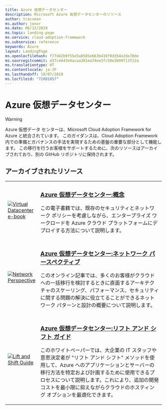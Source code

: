 ```yaml
---
title: Azure 仮想データセンター
description: Microsoft Azure 仮想データセンターのリソース
author: tracsman
ms.author: jonor
ms.date: 06/12/2019
ms.topic: landing-page
ms.service: cloud-adoption-framework
ms.subservice: reference
keywords: Azure
layout: LandingPage
ms.openlocfilehash: f77d42b9f55e5a8585e663b416f0d354e2de78de
ms.sourcegitcommit: d37c4443e9acaa381ea74ee3fc50e3b99f13f22a
ms.translationtype: HT
ms.contentlocale: ja-JP
ms.lasthandoff: 10/07/2019
ms.locfileid: "72001857"
---
```

# <a name="azure-virtual-datacenter"></a>Azure 仮想データセンター

> [!WARNING]
> Azure 仮想データ センターは、Microsoft Cloud Adoption Framework for Azure と統合されています。 このガイダンスは、Cloud Adoption Framework 内での準備とガバナンスの手法を実現するための基盤の重要な部分として機能します。 この移行を行うお客様をサポートするために、次のリソースはアーカイブされており、別の GitHub リポジトリに保持されます。

## <a name="archived-resources"></a>アーカイブされたリソース

<!-- markdownlint-disable MD033 -->

<table>
<tr>
    <td style="width: 64px; vertical-align: middle;"><a href="https://raw.githubusercontent.com/microsoft/CloudAdoptionFramework/master/archive/vdc/Azure_Virtual_Datacenter.pdf"><img src="../_images/vdc/virtual-datacenter.svg" alt="Virtual Datacenter e-book" /></a></td>
    <td>
        <h3><a href="https://raw.githubusercontent.com/microsoft/CloudAdoptionFramework/master/archive/vdc/Azure_Virtual_Datacenter.pdf">Azure 仮想データセンター:概念</a></h3>
        <p>この電子書籍では、既存のセキュリティとネットワーク ポリシーを考慮しながら、エンタープライズ ワークロードを Azure クラウド プラットフォームにデプロイする方法について説明します。</p>
    </td>
</tr>
<tr>
    <td style="width: 64px; vertical-align: middle;"><a href="./networking-vdc.md"><img src="../_images/vdc/vdc-network.png" alt="Network Perspective" /></a></td>
    <td>
        <h3><a href="./networking-vdc.md">Azure 仮想データセンター:ネットワーク パースペクティブ</a></h3>
        <p>このオンライン記事では、多くのお客様がクラウドへの一括移行を検討するときに直面するアーキテクチャのスケーリング、パフォーマンス、セキュリティに関する問題の解決に役立てることができるネットワーク パターンと設計の概要について説明します。</p>
    </td>
</tr>
<tr>
    <td style="width: 64px; vertical-align: middle;"><a href="https://raw.githubusercontent.com/microsoft/CloudAdoptionFramework/master/archive/vdc/Azure_Virtual_Datacenter_Lift_and_Shift_Guide.pdf"><img src="../_images/vdc/vdc-lift-and-shift.png" alt="Lift and Shift Guide" /></a></td>
    <td>
        <h3><a href="https://raw.githubusercontent.com/microsoft/CloudAdoptionFramework/master/archive/vdc/Azure_Virtual_Datacenter_Lift_and_Shift_Guide.pdf">Azure 仮想データセンター:リフト アンド シフト ガイド</a></h3>
        <p>このホワイトペーパーでは、大企業の IT スタッフや意思決定者が "リフト アンド シフト" メソッドを使用して、Azure へのアプリケーションとサーバーの移行方法を特定および計画するために使用できるプロセスについて説明します。これにより、追加の開発コストを最小限に抑えながらクラウドのホスティング オプションを最適化できます。</p>
    </td>
</tr>
</table>

<!-- markdownlint-enable MD033 -->
